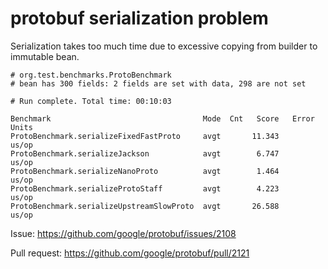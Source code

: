 # protobuf serialization problem

Serialization takes too much time due to excessive copying from builder to immutable bean.

```
# org.test.benchmarks.ProtoBenchmark
# bean has 300 fields: 2 fields are set with data, 298 are not set

# Run complete. Total time: 00:10:03

Benchmark                                  Mode  Cnt   Score   Error  Units
ProtoBenchmark.serializeFixedFastProto     avgt       11.343          us/op
ProtoBenchmark.serializeJackson            avgt        6.747          us/op
ProtoBenchmark.serializeNanoProto          avgt        1.464          us/op
ProtoBenchmark.serializeProtoStaff         avgt        4.223          us/op
ProtoBenchmark.serializeUpstreamSlowProto  avgt       26.588          us/op

```

Issue: https://github.com/google/protobuf/issues/2108

Pull request: https://github.com/google/protobuf/pull/2121
